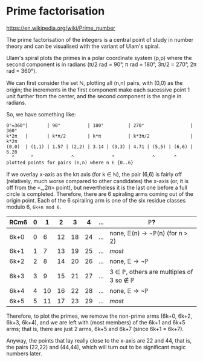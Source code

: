 # Prime factorisation

https://en.wikipedia.org/wiki/Prime_number

The prime factorisation of the integers is a central point of study in number theory and can be visualised with the variant of Ulam's spiral.

Ulam's spiral plots the primes in a polar coordinate system (p,p) where the second component is in radians (π/2 rad = 90°, π rad = 180°, 3π/2 = 270°, 2π rad = 360°).

We can first consider the set ℕ, plotting all (n,n) pairs, with (0,0) as the origin; the increments in the first component make each sucessive point 1 unit further from the center, and the second component is the angle in radians.

So, we have something like:

```
0°=360°|       | 90°          | 180°         | 270°                 | 360°
k*2π   |       | k*π/2        | k*π          | k*3π/2               | k*2π
(0,0)  | (1,1) | 1.57 | (2,2) | 3.14 | (3,3) | 4.71 | (5,5) | (6,6) | 6.28
  ^      ^              ^              ^              ^       ^
plotted points for pairs (n,n) where n ∈ {0..6}
```
If we overlay x-axis as the kπ axis (for k ∈ ℕ), the pair (6,6) is fairly off (relatively, much worse compared to other candidates) the x-axis (or, it is off from the <_,2π> point), but nevertheless it is the last one before a full circle is completed. Therefore, there are 6 spiraling arms coming out of the origin point. Each of the 6 spiraling arm is one of the six residue classes modulo 6, `6k+n mod 6`.


RCm6 | 0 | 1 | 2 | 3 | 4 | ...| ℙ?
-----|---|---|---|---|---|----|------
6k+0 | 0 |  6| 12| 18| 24| ...| none, 𝔼(n) -> ¬ℙ(n) (for n > 2)
6k+1 | 1 |  7| 13| 19| 25| ...| *most*
6k+2 | 2 |  8| 14| 20| 26| ...| none, 𝔼 -> ¬ℙ
6k+3 | 3 |  9| 15| 21| 27| ...| 3 ∈ ℙ, others are multiples of 3 so ∉ ℙ
6k+4 | 4 | 10| 16| 22| 28| ...| none, 𝔼 -> ¬ℙ
6k+5 | 5 | 11| 17| 23| 29| ...| *most*

Therefore, to plot the primes, we remove the non-prime arms (6k+0, 6k+2, 6k+3, 6k+4), and we are left with (most members) of the 6k+1 and 6k+5 arms; that is, there are just 2 arms, 6k+5 and 6k+7 (since 6k+1 = 6k+7).

Anyway, the points that lay really close to the x-axis are 22 and 44, that is, the pairs (22,22) and (44,44), which will turn out to be significant magic numbers later.
